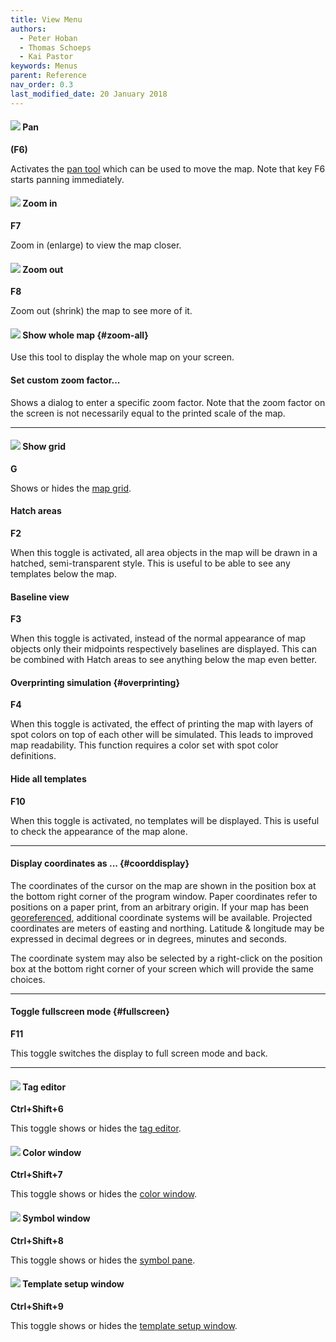 ```yaml
---
title: View Menu
authors:
  - Peter Hoban
  - Thomas Schoeps
  - Kai Pastor
keywords: Menus
parent: Reference
nav_order: 0.3
last_modified_date: 20 January 2018
---
```


#### ![ ](../mapper-images/move.png) Pan
**(F6)**

Activates the [pan tool](toolbars.md#pan_map) which can be used to move the map. Note that key F6 starts panning immediately.


#### ![ ](../mapper-images/view-zoom-in.png) Zoom in
**F7**

Zoom in (enlarge) to view the map closer.


#### ![ ](../mapper-images/view-zoom-out.png) Zoom out
**F8**

Zoom out (shrink) the map to see more of it.


#### ![ ](../mapper-images/view-show-all.png) Show whole map {#zoom-all}

Use this tool to display the whole map on your screen.


#### Set custom zoom factor...

Shows a dialog to enter a specific zoom factor. Note that the zoom factor on the screen is not necessarily equal to the printed scale of the map.


---

#### ![ ](../mapper-images/grid.png) Show grid
**G**

Shows or hides the [map grid](grid.md).


#### Hatch areas
**F2**

When this toggle is activated, all area objects in the map will be drawn in a hatched, semi-transparent style. This is useful to be able to see any templates below the map.


#### Baseline view
**F3**

When this toggle is activated, instead of the normal appearance of map objects only their midpoints respectively baselines are displayed. This can be combined with Hatch areas to see anything below the map even better.


#### Overprinting simulation {#overprinting}
**F4**

When this toggle is activated, the effect of printing the map with layers of spot colors on top of each other will be simulated. This leads to improved map readability. This function requires a color set with spot color definitions.


#### Hide all templates
**F10**

When this toggle is activated, no templates will be displayed. This is useful to check the appearance of the map alone.


---

#### Display coordinates as ... {#coorddisplay}

The coordinates of the cursor on the map are shown in the position box at the bottom right corner of the program window. Paper coordinates refer to positions on a paper print, from an arbitrary origin. If your map has been [georeferenced](georeferencing.md), additional coordinate systems will be available. Projected coordinates are meters of easting and northing. Latitude &amp; longitude may be expressed in decimal degrees or in degrees, minutes and seconds.

The coordinate system may also be selected by a right-click on the position box at the bottom right corner of your screen which will provide the same choices.


---

#### Toggle fullscreen mode {#fullscreen}
**F11**

This toggle switches the display to full screen mode and back.


---

#### ![ ](../mapper-images/window-new.png) Tag editor
**Ctrl+Shift+6**

This toggle shows or hides the [tag editor](object_tags.md#the-tag-editor).


#### ![ ](../mapper-images/colors.png) Color window
**Ctrl+Shift+7**

This toggle shows or hides the [color window](color_dock_widget.md).


#### ![ ](../mapper-images/symbols.png) Symbol window
**Ctrl+Shift+8**

This toggle shows or hides the [symbol pane](symbol_dock_widget.md).


#### ![ ](../mapper-images/templates.png) Template setup window
**Ctrl+Shift+9**

This toggle shows or hides the [template setup window](templates.md#setup).
